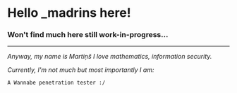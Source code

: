 # Hello _madrins here!
### Won't find much here still work-in-progress...
--------------------------------------------------
*Anyway, my name is Martiņš I love mathematics, information security.*

*Currently, I'm not much but most importantly I am:*


`A Wannabe penetration tester :/`
